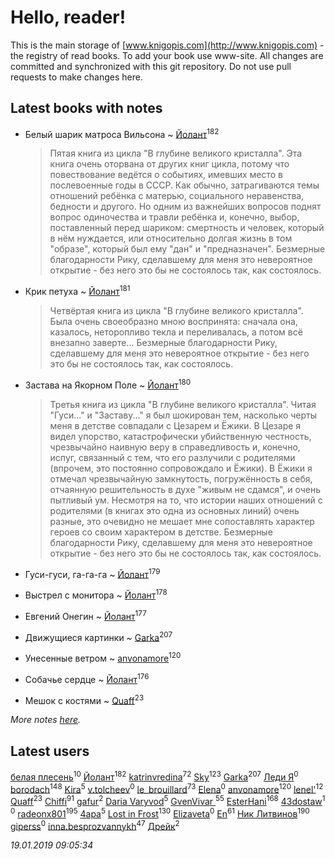 # Hello, reader!
This is the main storage of [www.knigopis.com](http://www.knigopis.com) - the registry of read books.
To add your book use www-site. All changes are committed and synchronized with this git repository.
Do not use pull requests to make changes here.


## Latest books with notes
* Белый шарик матроса Вильсона ~ [Йолант](users/104/104690883692185089260-google)<sup>182</sup>
    > Пятая книга из цикла "В глубине великого кристалла". Эта книга очень оторвана от других книг цикла, потому что повествование ведётся о событиях, имевших место в послевоенные годы в СССР. Как обычно, затрагиваются темы отношений ребёнка с матерью, социального неравенства, бедности и другого. Но одним из важнейших вопросов поднят вопрос одиночества и травли ребёнка и, конечно, выбор, поставленный перед шариком: смертность и человек, который в нём нуждается, или относительно долгая жизнь в том "образе", который был ему "дан" и "предназначен". Безмерные благодарности Рику, сделавшему для меня это невероятное открытие - без него это бы не состоялось так, как состоялось.

* Крик петуха ~ [Йолант](users/104/104690883692185089260-google)<sup>181</sup>
    > Четвёртая книга из цикла "В глубине великого кристалла". Была очень своеобразно мною воспринята: сначала она, казалось, неторопливо текла и переливалась, а потом всё внезапно заверте... Безмерные благодарности Рику, сделавшему для меня это невероятное открытие - без него это бы не состоялось так, как состоялось.

* Застава на Якорном Поле ~ [Йолант](users/104/104690883692185089260-google)<sup>180</sup>
    > Третья книга из цикла "В глубине великого кристалла". Читая "Гуси..." и "Заставу..." я был шокирован тем, насколько черты меня в детстве совпадали с Цезарем и Ёжики. В Цезаре я видел упорство, катастрофически убийственную честность, чрезвычайно наивную веру в справедливость и, конечно, испуг, связанный с тем, что его разлучили с родителями (впрочем, это постоянно сопровождало и Ёжики). В Ёжики я отмечал чрезвычайную замкнутость, погружённость в себя, отчаянную решительность в духе "живым не сдамся", и очень пытливый ум. Несмотря на то, что истории наших отношений с родителями (в книгах это одна из основных линий) очень разные, это очевидно не мешает мне сопоставлять характер героев со своим характером в детстве. Безмерные благодарности Рику, сделавшему для меня это невероятное открытие - без него это бы не состоялось так, как состоялось.

* Гуси-гуси, га-га-га ~ [Йолант](users/104/104690883692185089260-google)<sup>179</sup>

* Выстрел с монитора ~ [Йолант](users/104/104690883692185089260-google)<sup>178</sup>

* Евгений Онегин ~ [Йолант](users/104/104690883692185089260-google)<sup>177</sup>

* Движущиеся картинки ~ [Garka](users/115/115753719718250012620-google)<sup>207</sup>

* Унесенные ветром ~ [anvonamore](users/595/5957175-vkontakte)<sup>120</sup>

* Собачье сердце ~ [Йолант](users/104/104690883692185089260-google)<sup>176</sup>

* Мешок с костями ~ [Quaff](users/122/12267158-vkontakte)<sup>23</sup>


_More notes [here](latest_books_with_notes.md)._


## Latest users
[белая плесень](users/104/104448632954411726505-google)<sup>10</sup> 
[Йолант](users/104/104690883692185089260-google)<sup>182</sup> 
[katrinvredina](users/233/2336755-vkontakte)<sup>72</sup> 
[Sky](users/118/118049897850017649660-google)<sup>123</sup> 
[Garka](users/115/115753719718250012620-google)<sup>207</sup> 
[Леди Я](users/207/2079380078781646-facebook)<sup>0</sup> 
[borodach](users/157/15706320-vkontakte)<sup>148</sup> 
[Kira](users/108/108944458841064852769-google)<sup>5</sup> 
[v.tolcheev](users/737/73732330-vkontakte)<sup>0</sup> 
[le_brouillard](users/133/13330781-vkontakte)<sup>73</sup> 
[Elena](users/244/244840862-vkontakte)<sup>0</sup> 
[anvonamore](users/595/5957175-vkontakte)<sup>120</sup> 
[lenel'](users/307/30791168-vkontakte)<sup>12</sup> 
[Quaff](users/122/12267158-vkontakte)<sup>23</sup> 
[Chiffi](users/105/105831994080785626680-google)<sup>91</sup> 
[gafur](users/153/15368945740509170009-mailru)<sup>2</sup> 
[Daria Varyvod](users/829/829893410524253-facebook)<sup>5</sup> 
[GvenVivar ](users/158/158266434925901-facebook)<sup>55</sup> 
[EsterHani](users/305/30558181-vkontakte)<sup>168</sup> 
[43dostaw](users/201/201788999-vkontakte)<sup>1</sup> 
[](users/107/107812035853464076201-google)<sup>0</sup> 
[radeonx801](users/973/973496-vkontakte)<sup>195</sup> 
[4apa](users/117/117392596378069249667-google)<sup>5</sup> 
[Lost in Frost](users/103/103293621948650602575-google)<sup>130</sup> 
[Elizaveta](users/114/114605608330759253482-google)<sup>0</sup> 
[En](users/333/333646551-vkontakte)<sup>61</sup> 
[Ник Литвинов](users/241/241974816-vkontakte)<sup>190</sup> 
[giperss](users/952/9526325-vkontakte)<sup>0</sup> 
[inna.besprozvannykh](users/733/73323849-yandex)<sup>47</sup> 
[Дрейк](users/117/117285896394347391498-google)<sup>2</sup> 


_19.01.2019 09:05:34_
